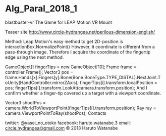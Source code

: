 # Alg_Paral_2018_1

blastbuster-vr
The Game for LEAP Motion VR Mount

Teaser site http://www.circle-hydrangea.net/perilous-dimension-english/

Method: Leap Motion's easy method to get 2D-position is interactionBox.NormalizePoint() However, it coordinate is different from a pass-through image. Therefore I acquire the coordinate of the fingertip edge using the next method.

GameObject[] fingerTips = new GameObject[10];
Frame frame = controller.Frame();
Vector3 pos = frame.Hands[x].Fingers[y].Bone(Bone.BoneType.TYPE_DISTAL).NextJoint.ToUnity(HandController.mirrorZAxis);
fingerTips[i].transform.localPosition = pos;
fingerTips[i].transform.LookAt(camera.transform.position);
And I confirm whether a finger-tip covered up a target with a viewport coordinate.

Vector3 shootPos = camera.WorldToViewportPoint(fingerTips[i].transform.position);
Ray ray = camera.ViewportPointToRay(shootPos);
Contacts

twitter: @yasei_no_otoko
facebook: haruto.watanabe.3
email: circle.hydrangea@gmail.com
© 2013 Haruto Watanabe

